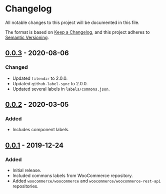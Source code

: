 # Changelog
All notable changes to this project will be documented in this file.

The format is based on [Keep a Changelog](https://keepachangelog.com/en/1.0.0/),
and this project adheres to [Semantic Versioning](https://semver.org/spec/v2.0.0.html).

## [0.0.3] - 2020-08-06
### Changed
- Updated `filendir` to 2.0.0.
- Updated `github-label-sync` to 2.0.0.
- Updated several labels in `labels/commons.json`.

## [0.0.2] - 2020-03-05
### Added
- Includes component labels.

## [0.0.1] - 2019-12-24
### Added
- Initial release.
- Included commons labels from WooCommerce repository.
- Added `woocommerce/woocommerce` and `woocommerce/woocommerce-rest-api` repositories.

[Unreleased]: https://github.com/woocommerce/woocommerce-github-sync-labels/compare/0.0.3...HEAD
[0.0.3]: https://github.com/woocommerce/woocommerce-github-sync-labels/compare/0.0.2...0.0.3
[0.0.2]: https://github.com/woocommerce/woocommerce-github-sync-labels/compare/0.0.1...0.0.2
[0.0.1]: https://github.com/woocommerce/woocommerce-github-sync-labels/releases/tag/0.0.1
